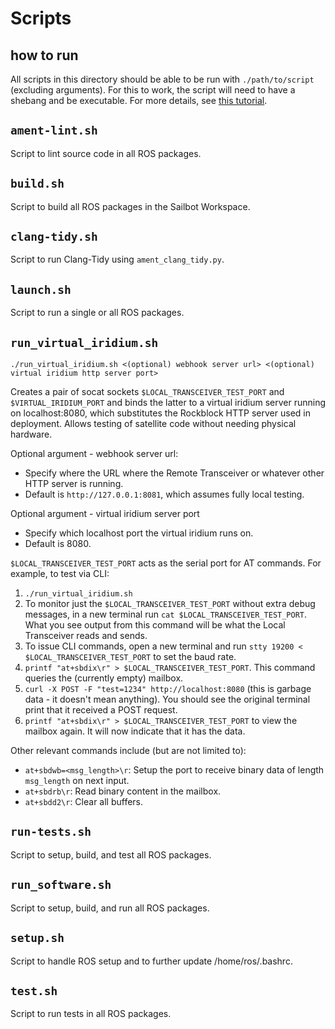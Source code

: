 # Scripts

## how to run

All scripts in this directory should be able to be run with `./path/to/script` (excluding arguments).
For this to work, the script will need to have a shebang and be executable.
For more details, see [this tutorial](https://linuxize.com/post/bash-shebang/).

## `ament-lint.sh`

Script to lint source code in all ROS packages.

## `build.sh`

Script to build all ROS packages in the Sailbot Workspace.

## `clang-tidy.sh`

Script to run Clang-Tidy using `ament_clang_tidy.py`.

## `launch.sh`

Script to run a single or all ROS packages.

## `run_virtual_iridium.sh`

```shell
./run_virtual_iridium.sh <(optional) webhook server url> <(optional) virtual iridium http server port>
```

Creates a pair of socat sockets `$LOCAL_TRANSCEIVER_TEST_PORT` and `$VIRTUAL_IRIDIUM_PORT` and binds the latter to a
virtual iridium server running on localhost:8080, which substitutes the Rockblock HTTP server used in deployment.
Allows testing of satellite code without needing physical hardware.

Optional argument - webhook server url:

- Specify where the URL where the Remote Transceiver or whatever other HTTP server is running.
- Default is `http://127.0.0.1:8081`, which assumes fully local testing.

Optional argument - virtual iridium server port

- Specify which localhost port the virtual iridium runs on.
- Default is 8080.

`$LOCAL_TRANSCEIVER_TEST_PORT` acts as the serial port for AT commands. For example, to test via CLI:

1. `./run_virtual_iridium.sh`
2. To monitor just the `$LOCAL_TRANSCEIVER_TEST_PORT` without extra debug messages, in a new terminal run
    `cat $LOCAL_TRANSCEIVER_TEST_PORT`. What you see output from this command will be what the Local Transceiver reads
    and sends.
3. To issue CLI commands, open a new terminal and run `stty 19200 < $LOCAL_TRANSCEIVER_TEST_PORT` to set the baud rate.
4. `printf "at+sbdix\r" > $LOCAL_TRANSCEIVER_TEST_PORT`. This command queries the (currently empty) mailbox.
5. `curl -X POST -F "test=1234" http://localhost:8080` (this is garbage data - it doesn't mean
    anything). You should see the original terminal print that it received a POST request.
6. `printf "at+sbdix\r" > $LOCAL_TRANSCEIVER_TEST_PORT` to view the mailbox again. It will now indicate that it has the
    data.

Other relevant commands include (but are not limited to):

- `at+sbdwb=<msg_length>\r`: Setup the port to receive binary data of length `msg_length` on next input.
- `at+sbdrb\r`: Read binary content in the mailbox.
- `at+sbdd2\r`: Clear all buffers.

## `run-tests.sh`

Script to setup, build, and test all ROS packages.

## `run_software.sh`

Script to setup, build, and run all ROS packages.

## `setup.sh`

Script to handle ROS setup and to further update /home/ros/.bashrc.

## `test.sh`

Script to run tests in all ROS packages.
